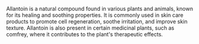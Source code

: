 Allantoin is a natural compound found in various plants and animals, known for its healing and soothing properties. It is commonly used in skin care products to promote cell regeneration, soothe irritation, and improve skin texture. Allantoin is also present in certain medicinal plants, such as comfrey, where it contributes to the plant's therapeutic effects.